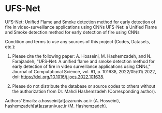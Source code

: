 # UFS-Net
UFS-Net: Unified Flame and Smoke detection method for early detection of fire in video-surveillance applications using CNNs
UFS-Net: a Unified Flame and Smoke detection method for early detection of fire using CNNs

Condition and terms to use any sources of this project (Codes, Datasets, etc.):

1) Please cite the following paper:
A. Hosseini, M. Hashemzadeh, and N. Farajzadeh, "UFS-Net: A unified flame and smoke detection method for early detection of fire in video surveillance applications using CNNs," Journal of Computational Science, vol. 61, p. 101638, 2022/05/01/ 2022, doi: https://doi.org/10.1016/j.jocs.2022.101638.

2) Please do not distribute the database or source codes to others without the authorization from Dr. Mahdi Hashemzadeh (Corresponding author).

Authors’ Emails: a.hosseini[at]azaruniv.ac.ir (A. Hosseini), hashemzadeh[at]azaruniv.ac.ir (M. Hashemzadeh).
